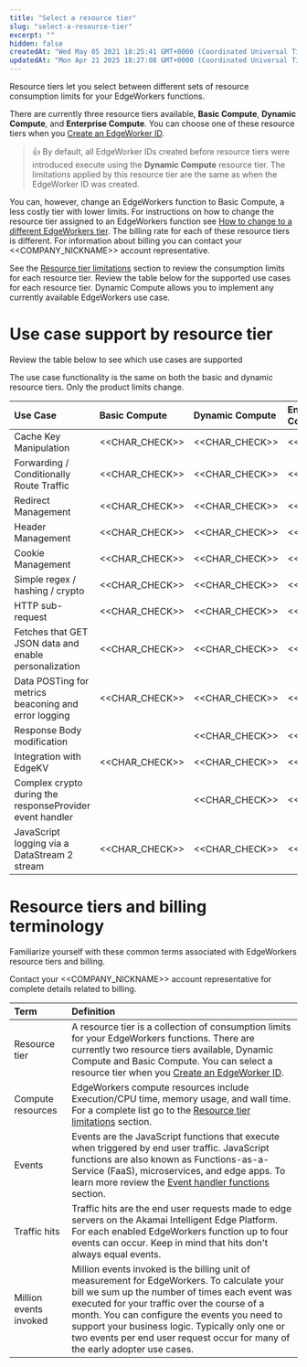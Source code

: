 ```yaml
---
title: "Select a resource tier"
slug: "select-a-resource-tier"
excerpt: ""
hidden: false
createdAt: "Wed May 05 2021 18:25:41 GMT+0000 (Coordinated Universal Time)"
updatedAt: "Mon Apr 21 2025 18:27:08 GMT+0000 (Coordinated Universal Time)"
---
```

Resource tiers let you select between different sets of resource consumption limits for your EdgeWorkers functions.

There are currently three resource tiers available, **Basic Compute**, **Dynamic Compute**, and **Enterprise Compute**.  You can choose one of these resource tiers when you [Create an EdgeWorker ID](doc:create-an-edgeworker-id).

> 👍 By default, all EdgeWorker IDs created before resource tiers were introduced execute using the **Dynamic Compute** resource tier. The limitations applied by this resource tier are the same as when the EdgeWorker ID was created.

You can, however, change an EdgeWorkers function to Basic Compute, a less costly tier with lower limits. For instructions on how to change the resource tier assigned to an EdgeWorkers function see [How to change to a different EdgeWorkers tier](doc:change-resource-tier). The billing rate for each of these resource tiers is different. For information about billing you can contact your <<COMPANY_NICKNAME>> account representative.

See the [Resource tier limitations](doc:resource-tier-limitations) section to review the consumption limits for each resource tier. Review the table below for the supported use cases for each resource tier. Dynamic Compute allows you to implement any currently available EdgeWorkers use case.

# Use case support by resource tier

Review the table below to see which use cases are supported 

 The use case functionality is the same on both the basic and dynamic resource tiers. Only the product limits change.

| Use Case                                                 | Basic Compute  | Dynamic Compute | Enterprise Compute |
| :------------------------------------------------------- | :------------- | :-------------- | :----------------- |
| Cache Key Manipulation                                   | <<CHAR_CHECK>> | <<CHAR_CHECK>>  | <<CHAR_CHECK>>     |
| Forwarding / Conditionally Route Traffic                 | <<CHAR_CHECK>> | <<CHAR_CHECK>>  | <<CHAR_CHECK>>     |
| Redirect Management                                      | <<CHAR_CHECK>> | <<CHAR_CHECK>>  | <<CHAR_CHECK>>     |
| Header Management                                        | <<CHAR_CHECK>> | <<CHAR_CHECK>>  | <<CHAR_CHECK>>     |
| Cookie Management                                        | <<CHAR_CHECK>> | <<CHAR_CHECK>>  | <<CHAR_CHECK>>     |
| Simple regex / hashing / crypto                          | <<CHAR_CHECK>> | <<CHAR_CHECK>>  | <<CHAR_CHECK>>     |
| HTTP sub-request                                         | <<CHAR_CHECK>> | <<CHAR_CHECK>>  | <<CHAR_CHECK>>     |
| Fetches that GET JSON data and enable personalization    | <<CHAR_CHECK>> | <<CHAR_CHECK>>  | <<CHAR_CHECK>>     |
| Data POSTing for metrics beaconing and error logging     | <<CHAR_CHECK>> | <<CHAR_CHECK>>  | <<CHAR_CHECK>>     |
| Response Body modification                               |                | <<CHAR_CHECK>>  | <<CHAR_CHECK>>     |
| Integration with EdgeKV                                  | <<CHAR_CHECK>> | <<CHAR_CHECK>>  | <<CHAR_CHECK>>     |
| Complex crypto during the responseProvider event handler |                | <<CHAR_CHECK>>  | <<CHAR_CHECK>>     |
| JavaScript logging via a DataStream 2 stream             | <<CHAR_CHECK>> | <<CHAR_CHECK>>  | <<CHAR_CHECK>>     |

# Resource tiers and billing terminology

Familiarize yourself with these common terms associated with EdgeWorkers resource tiers and billing.

Contact your <<COMPANY_NICKNAME>> account representative for complete details related to billing.

| Term                   | Definition                                                                                                                                                                                                                                                                                                                                                                      |
| :--------------------- | :------------------------------------------------------------------------------------------------------------------------------------------------------------------------------------------------------------------------------------------------------------------------------------------------------------------------------------------------------------------------------ |
| Resource tier          | A resource tier is a collection of consumption limits for your EdgeWorkers functions. There are currently two resource tiers available, Dynamic Compute and Basic Compute. You can select a resource tier when you [Create an EdgeWorker ID](doc:create-an-edgeworker-id).                                                                                                      |
| Compute resources      | EdgeWorkers compute resources include Execution/CPU time, memory usage, and wall time. For a complete list go to the [Resource tier limitations](doc:resource-tier-limitations) section.                                                                                                                                                                                        |
| Events                 | Events are the JavaScript functions that execute when triggered by end user traffic. JavaScript functions are also known as Functions-as-a-Service (FaaS), microservices, and edge apps. To learn more review the [Event handler functions](doc:event-handler-functions) section.                                                                                               |
| Traffic hits           | Traffic hits are the end user requests made to edge servers on the Akamai Intelligent Edge Platform. For each enabled EdgeWorkers function up to four events can occur. Keep in mind that hits don't always equal events.                                                                                                                                                       |
| Million events invoked | Million events invoked is the billing unit of measurement for EdgeWorkers. To calculate your bill we sum up the number of times each event was executed for your traffic over the course of a month. You can configure the events you need to support your business logic. Typically only one or two events per end user request occur for many of the early adopter use cases. |
